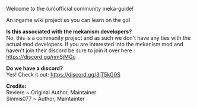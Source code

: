 
Welcome to the (un)official community meka-guide!

An ingame wiki project so you can learn on the go!


**Is this associated with the mekanism developers?**<br>
No, this is a community project and as such we don't have any ties with the actual mod developers. If you are interested into the mekanism mod and haven't join their discord be sure to join it over here : https://discord.gg/nmSjMGc

**Do we have a discord?**<br>
Yes! Check it out: https://discord.gg/3jT5kG9S 

**Credits:**<br>
Reviere ~ Original Author, Maintainer<br>
Sinmis077 ~ Author, Maintainter

